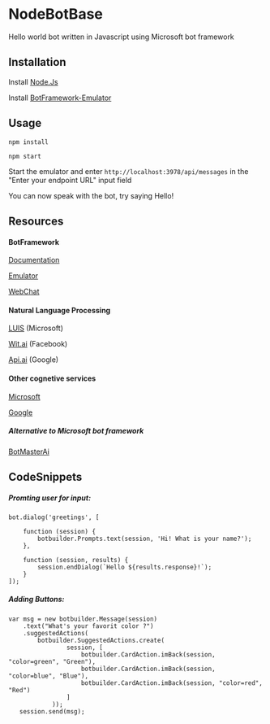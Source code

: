 # NodeBotBase

Hello world bot written in Javascript using Microsoft bot framework

## Installation

Install [Node.Js](https://nodejs.org/en/)

Install [BotFramework-Emulator]()

## Usage

`npm install`

`npm start`

Start the emulator and enter `http://localhost:3978/api/messages` in the "Enter your endpoint URL" input field

You can now speak with the bot, try saying Hello!
## Resources

#### BotFramework
[Documentation](https://docs.microsoft.com/en-us/bot-framework/nodejs/bot-builder-nodejs-overview)

[Emulator](https://github.com/Microsoft/BotFramework-Emulator)

[WebChat](https://github.com/Microsoft/BotFramework-WebChat)

#### Natural Language Processing

[LUIS](https://www.luis.ai/) (Microsoft)

[Wit.ai](https://wit.ai) (Facebook)

[Api.ai](https://api.ai) (Google)

#### Other cognetive services

[Microsoft](https://azure.microsoft.com/en-us/services/cognitive-services/)

[Google](https://cloud.google.com/products/machine-learning/)


##### Alternative to Microsoft bot framework

[BotMasterAi](http://botmasterai.com)

## CodeSnippets

##### Promting user for input:

```
bot.dialog('greetings', [

    function (session) {
        botbuilder.Prompts.text(session, 'Hi! What is your name?');
    },

    function (session, results) {
        session.endDialog(`Hello ${results.response}!`);
    }
]);
```

##### Adding Buttons:
```
var msg = new botbuilder.Message(session)
   	.text("What's your favorit color ?")
   	.suggestedActions(
   		botbuilder.SuggestedActions.create(
   				session, [
   					botbuilder.CardAction.imBack(session, "color=green", "Green"),
   					botbuilder.CardAction.imBack(session, "color=blue", "Blue"),
   					botbuilder.CardAction.imBack(session, "color=red", "Red")
   				]
   			));
   session.send(msg);
```

